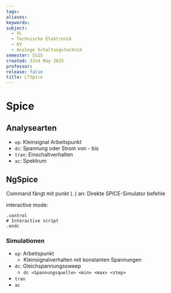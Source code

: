 ```yaml
---
tags:
aliases:
keywords:
subject:
  - VL
  - Technische Elektronik
  - KV
  - Analoge Schaltungstechnik
semester: SS25
created: 22nd May 2025
professor:
release: false
title: LTSpice
---
```


# Spice

## Analysearten

- `op`: Kleinsignal Arbeitspunkt
- `dc`: Spannung oder Strom von - bis
- `tran`: Einschaltverhalten
- `ac`: Spektrum

## NgSpice

Command fängt mit punkt (`.`) an: Direkte SPICE-Simulator befehle

interactive mode:

```ngspice
.control
# Interactive script
.endc
```
### Simulationen

- `op`: Arbeitspunkt
	- Kleinsignalverhalten mit konstanten Spannungen
- `dc`: Gleichspannungssweep
	- `dc <Spannungsquelle> <min> <max> <step>`
- `tran`
- `ac`